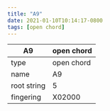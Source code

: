 ```yaml
---
title: "A9"
date: 2021-01-10T10:14:17-0800
tags: [open chord]
---
```


|A9|open chord|
|---|---|
|type|open chord|
|name|A9|
|root string|5|
|fingering|X02000|
